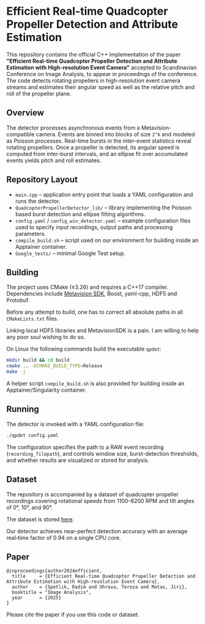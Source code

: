 # Efficient Real-time Quadcopter Propeller Detection and Attribute Estimation

This repository contains the official C++ implementation of the paper **"Efficient Real-time Quadcopter Propeller Detection and Attribute Estimation with High-resolution Event Camera"** accepted to Scandinavian Conference on Image Analysis, to appear in proceedings of the conference. The code detects rotating propellers in high-resolution event camera streams and estimates their angular speed as well as the relative pitch and roll of the propeller plane.

## Overview

The detector processes asynchronous events from a Metavision-compatible camera. Events are binned into blocks of size `2^k` and modeled as Poisson processes. Real-time bursts in the inter-event statistics reveal rotating propellers. Once a propeller is detected, its angular speed is computed from inter-burst intervals, and an ellipse fit over accumulated events yields pitch and roll estimates.


## Repository Layout

- `main.cpp` – application entry point that loads a YAML configuration and runs the detector.
- `QuadcopterPropellerDetector_lib/` – library implementing the Poisson based burst detection and ellipse fitting algorithms.
- `config.yaml` / `config_win_detector.yaml` – example configuration files used to specify input recordings, output paths and processing parameters.
- `compile_build.sh` – script used on our environment for building inside an Apptainer container.
- `Google_tests/` – minimal Google Test setup.

## Building

The project uses CMake (≥3.26) and requires a C++17 compiler. Dependencies include
[Metavision SDK](https://www.prophesee.ai/metavision/), Boost, yaml-cpp, HDF5 and
Protobuf. 

Before any attempt to build, one has to correct all absolute paths in all `CMakeLists.txt` files.

Linking local HDF5 libraries and MetavisionSDK is a pain. I am willing to help any poor soul wishing to do so.

On Linux the following commands build the executable `qpdet`:

```bash
mkdir build && cd build
cmake .. -DCMAKE_BUILD_TYPE=Release
make -j
```

A helper script `compile_build.sh` is also provided for building inside an Apptainer/Singularity container.

## Running

The detector is invoked with a YAML configuration file:

```bash
./qpdet config.yaml
```

The configuration specifies the path to a RAW event recording (`recording_filepath`),
and controls window size, burst-detection thresholds, and whether results are visualized or stored for analysis.

## Dataset

The repository is accompanied by a dataset of quadcopter propeller recordings covering rotational speeds from 1100–8200 RPM and tilt angles of 0°, 10°, and 90°. 

The dataset is stored [here](https://ptak.felk.cvut.cz/personal/spetlrad/propeller_dataset.tar.gz).

Our detector achieves near-perfect detection accuracy with an average real‑time factor of 0.94 on a single CPU core.

## Paper

```
@inproceedings{author2024efficient,
  title     = {Efficient Real-time Quadcopter Propeller Detection and Attribute Estimation with High-resolution Event Camera},
  author    = {Spetlik, Radim and Uhrova, Tereza and Matas, Jiri},
  booktitle = "Image Analysis",
  year      = {2025}
}
```

Please cite the paper if you use this code or dataset.


